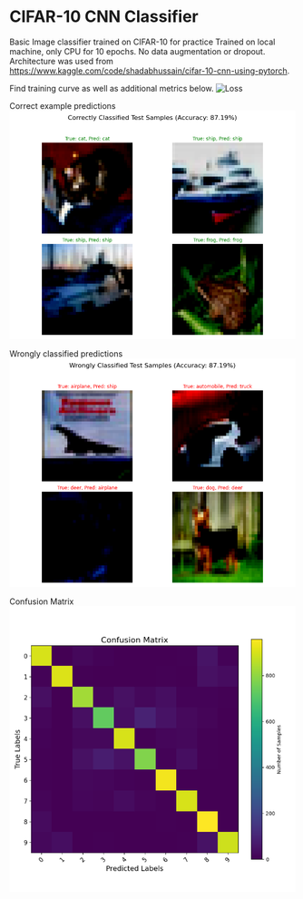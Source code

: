 # CIFAR-10 CNN Classifier
Basic Image classifier trained on CIFAR-10 for practice
Trained on local machine, only CPU for 10 epochs. No data augmentation or dropout.
Architecture was used from https://www.kaggle.com/code/shadabhussain/cifar-10-cnn-using-pytorch.

Find training curve as well as additional metrics below.
![Loss](output/loss_curves.png)

Correct example predictions
![Correct Test Sample Prediction](output/correctly_classified.png)

Wrongly classified predictions
![Wrong Test Sample Prediction](output/wrongly_classified.png)

Confusion Matrix
![Confusion Matrix](output/confusion_matrix.png)